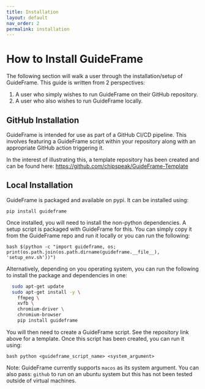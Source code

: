 ```yaml
---
title: Installation
layout: default
nav_order: 2
permalink: installation
---
```


# How to Install GuideFrame

The following section will walk a user through the installation/setup of GuideFrame. This guide is written from 2 perspectives: 

1. A user who simply wishes to run GuideFrame on their GitHub repository.
2. A user who also wishes to run GuideFrame locally.

## GitHub Installation

GuideFrame is intended for use as part of a GitHub CI/CD pipeline. This involves featuring a GuideFrame script within your repository along with an appropriate GitHub action triggering it. 

In the interest of illustrating this, a template repository has been created and can be found here:
https://github.com/chipspeak/GuideFrame-Template

## Local Installation
GuideFrame is packaged and available on pypi. It can be installed using:

```pip install guideframe```

Once installed, you will need to install the non-python dependencies. A setup script is packaged with GuideFrame for this. You can simply copy it from the GuideFrame repo and run it locally or you can run the following:

```bash $(python -c "import guideframe, os; print(os.path.join(os.path.dirname(guideframe.__file__), 'setup_env.sh'))")```

Alternatively, depending on you operating system, you can run the following to install the package and dependencies in one:

```bash
  sudo apt-get update
  sudo apt-get install -y \
    ffmpeg \
    xvfb \
    chromium-driver \
    chromium-browser
    pip install guideframe
```

You will then need to create a GuideFrame script. See the repository link above for a template. Once this script has been created, you can run it using:

```bash python <guideframe_script_name> <system_argument>```

Note: GuideFrame currently supports ```macos``` as its system argument. You can also pass: ```github``` to run on an ubuntu system but this has not been tested outside of virtual machines.